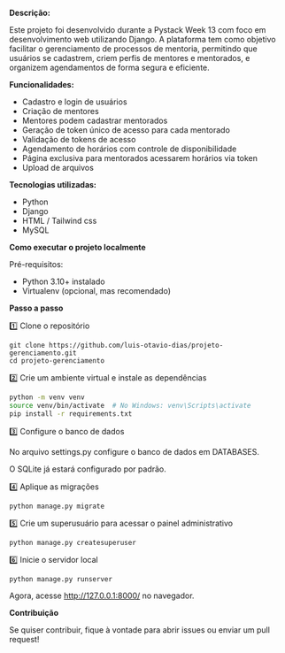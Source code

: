 **Descrição:**

Este projeto foi desenvolvido durante a Pystack Week 13 com foco em desenvolvimento web utilizando Django. A plataforma tem como objetivo facilitar o gerenciamento de processos de mentoria, permitindo que usuários se cadastrem, criem perfis de mentores e mentorados, e organizem agendamentos de forma segura e eficiente.

**Funcionalidades:**

- Cadastro e login de usuários
- Criação de mentores
- Mentores podem cadastrar mentorados
- Geração de token único de acesso para cada mentorado
- Validação de tokens de acesso
- Agendamento de horários com controle de disponibilidade
- Página exclusiva para mentorados acessarem horários via token
- Upload de arquivos

**Tecnologias utilizadas:**

- Python
- Django
- HTML / Tailwind css
- MySQL

**Como executar o projeto localmente**

Pré-requisitos:
- Python 3.10+ instalado
- Virtualenv (opcional, mas recomendado)

**Passo a passo**

1️⃣ Clone o repositório

```
git clone https://github.com/luis-otavio-dias/projeto-gerenciamento.git
cd projeto-gerenciamento
```

2️⃣ Crie um ambiente virtual e instale as dependências

```bash
python -m venv venv
source venv/bin/activate  # No Windows: venv\Scripts\activate
pip install -r requirements.txt
```

3️⃣ Configure o banco de dados

No arquivo settings.py configure o banco de dados em DATABASES.

O SQLite já estará configurado por padrão.

4️⃣ Aplique as migrações

```
python manage.py migrate
```

5️⃣ Crie um superusuário para acessar o painel administrativo

```
python manage.py createsuperuser
```

6️⃣ Inicie o servidor local

```
python manage.py runserver
```
Agora, acesse http://127.0.0.1:8000/ no navegador.

**Contribuição**

Se quiser contribuir, fique à vontade para abrir issues ou enviar um pull request!

